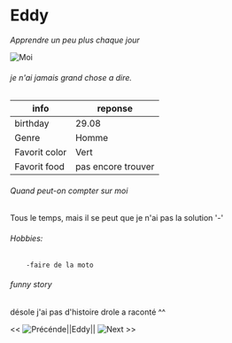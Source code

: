 # Eddy
*Apprendre un peu plus chaque jour*

![Moi](https://user-images.githubusercontent.com/108331530/177169774-c3e99648-54c5-4f16-beca-658328e985db.jpg)

###### je n'ai jamais grand chose a dire.

|info|reponse|
|-|-|
|birthday|29.08|
|Genre|Homme|
|Favorit color|Vert|
|Favorit food|pas encore trouver|

###### Quand peut-on compter sur moi 

Tous le temps, mais il se peut que je n'ai pas la solution '-'

###### Hobbies:
        -faire de la moto

###### funny story
désole j'ai pas d'histoire drole a raconté ^^


<< ![Précénde](https://github.com/VVKDO98/challenge-markdown)||Eddy|| ![Next](https://github.com/selim9106/challenge-markdown#readme) >>
